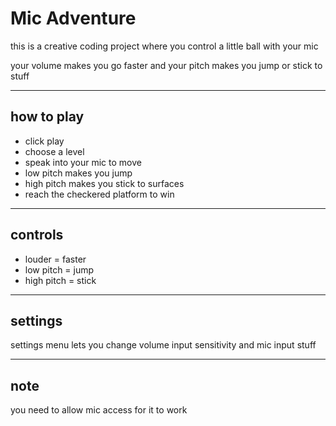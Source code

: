 # Mic Adventure

this is a creative coding project where you control a little ball with your mic

your volume makes you go faster and your pitch makes you jump or stick to stuff

---

## how to play

- click play
- choose a level
- speak into your mic to move
- low pitch makes you jump
- high pitch makes you stick to surfaces
- reach the checkered platform to win

---

## controls

- louder = faster
- low pitch = jump
- high pitch = stick

---

## settings

settings menu lets you change volume input sensitivity and mic input stuff

---

## note

you need to allow mic access for it to work

